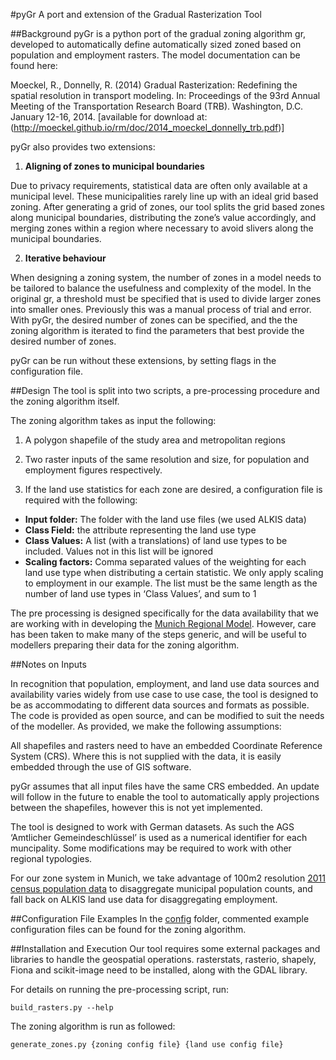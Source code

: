 #pyGr
A port and extension of the Gradual Rasterization Tool

##Background
pyGr is a python port of the gradual zoning algorithm gr, developed to automatically define automatically sized zoned based on population and employment rasters. The model documentation can be found here:

Moeckel, R., Donnelly, R. (2014) Gradual Rasterization: Redefining the spatial resolution in transport modeling. In: Proceedings of the 93rd Annual Meeting of the Transportation Research Board (TRB). Washington, D.C. January 12-16, 2014. [available for download at: (http://moeckel.github.io/rm/doc/2014_moeckel_donnelly_trb.pdf)]

pyGr also provides two extensions:

1. **Aligning of zones to municipal boundaries**

Due to privacy requirements, statistical data are often only available at a municipal level. These municipalities rarely line up with an ideal grid based zoning. After generating a grid of zones, our tool splits the grid based zones along municipal boundaries, distributing the zone’s value accordingly, and merging zones within a region where necessary to avoid slivers along the municipal boundaries.

2. **Iterative behaviour**

When designing a zoning system, the number of zones in a model needs to be tailored to balance the usefulness and complexity of the model. In the original gr, a threshold must be specified that is used to divide larger zones into smaller ones. Previously this was a manual process of trial and error. With pyGr, the desired number of zones can be specified, and the the zoning algorithm is iterated to find the parameters that best provide the desired number of zones.

pyGr can be run without these extensions, by setting flags in the configuration file.

##Design
The tool is split into two scripts, a pre-processing procedure and the zoning algorithm itself.

The zoning algorithm takes as input the following:
1. A polygon shapefile of the study area and metropolitan regions

2. Two raster inputs of the same resolution and size, for population and employment figures respectively.

3. If the land use statistics for each zone are desired, a configuration file is required with the following:
  * **Input folder:** The folder with the land use files (we used ALKIS data)
  * **Class Field:** the attribute representing the land use type
  * **Class Values:** A list (with a translations) of land use types to be included. Values not in this list will be ignored
  * **Scaling factors:** Comma separated values of the weighting for each land use type when distributing a certain statistic. We only apply scaling to employment in our example. The list must be the same length as the number of land use types in ‘Class Values’, and sum to 1

The pre processing is designed specifically for the data availability that we are working with in developing the [Munich Regional Model](http://www.msm.bgu.tum.de/index.php?id=30&L=1). However, care has been taken to make many of the steps generic, and will be useful to modellers preparing their data for the zoning algorithm.


##Notes on Inputs

In recognition that population, employment, and land use data sources and availability varies widely from use case to use case, the tool is designed to be as accommodating to different data sources and formats as possible. The code is provided as open source, and can be modified to suit the needs of the modeller. As provided, we make the following assumptions:

All shapefiles and rasters need to have an embedded Coordinate Reference System (CRS). Where this is not supplied with the data, it is easily embedded through the use of GIS software.

pyGr assumes that all input files have the same CRS embedded. An update will follow in the future to enable the tool to automatically apply projections between the shapefiles, however this is not yet implemented.

The tool is designed to work with German datasets. As such the AGS ‘Amtlicher Gemeindeschlüssel’ is used as a numerical identifier for each muncipality. Some modifications may be required to work with other regional typologies.

For our zone system in Munich, we take advantage of 100m2 resolution [2011 census population data](https://www.zensus2011.de/SharedDocs/Aktuelles/Ergebnisse/DemografischeGrunddaten.html?nn=3065474) to disaggregate municipal population counts, and fall back on ALKIS land use data for disaggregating employment.

##Configuration File Examples
In the [config](config) folder, commented example configuration files can be found for the zoning algorithm.

##Installation and Execution
Our tool requires some external packages and libraries to handle the geospatial operations.
rasterstats, rasterio, shapely, Fiona and scikit-image need to be installed, along with the GDAL library.

For details on running the  pre-processing script, run:
```
build_rasters.py --help
```
The zoning algorithm is run as followed:
```
generate_zones.py {zoning config file} {land use config file}
```